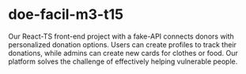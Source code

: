 # doe-facil-m3-t15
Our React-TS front-end project with a fake-API connects donors with personalized donation options. Users can create profiles to track their donations, while admins can create new cards for clothes or food. Our platform solves the challenge of effectively helping vulnerable people.
